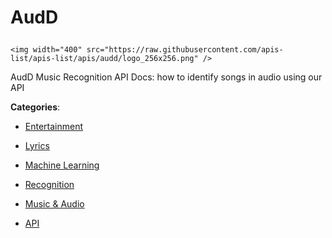 # AudD<p align="center">
    <img width="400" src="https://raw.githubusercontent.com/apis-list/apis-list/apis/audd/logo_256x256.png" />
</p>

AudD Music Recognition API Docs: how to identify songs in audio using our API

**Categories**:

- [Entertainment](https://github/apis-list/apis-list#entertainment)

- [Lyrics](https://github/apis-list/apis-list#lyrics)

- [Machine Learning](https://github/apis-list/apis-list#machine-learning)

- [Recognition](https://github/apis-list/apis-list#recognition)

- [Music & Audio](https://github/apis-list/apis-list#music-and-audio)

- [API](https://github/apis-list/apis-list#api)





